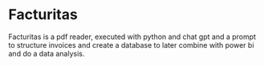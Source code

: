 # Facturitas
Facturitas is a pdf reader, executed with python and chat gpt and a prompt to structure invoices and create a database to later combine with power bi and do a data analysis.
